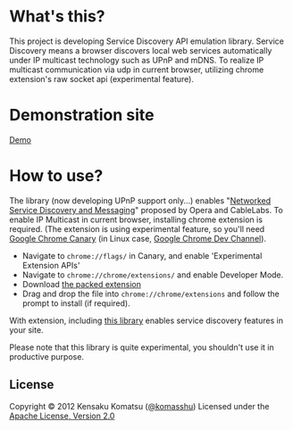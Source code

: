 # What's this?

This project is developing Service Discovery API emulation library. Service Discovery means a browser discovers local web services automatically under IP multicast technology such as UPnP and mDNS. To realize IP multicast communication via udp in current browser, utilizing chrome extension's raw socket api (experimental feature).

# Demonstration site

[Demo](http://upnp.komasshu.info/)

# How to use?

The library (now developing UPnP support only...)  enables "[Networked Service Discovery and Messaging](http://people.opera.com/richt/release/specs/discovery/Overview.html)" proposed by Opera and CableLabs. To enable IP Multicast in current browser, installing chrome extension is required. (The extension is using experimental feature, so you'll need [Google Chrome Canary](https://tools.google.com/dlpage/chromesxs) (in Linux case, [Google Chrome Dev Channel](http://www.chromium.org/getting-involved/dev-channel/)).

* Navigate to `chrome://flags/` in Canary, and enable 'Experimental Extension APIs'
* Navigate to `chrome://chrome/extensions/` and enable Developer Mode.
* Download [the packed extension](http://upnp.komasshu.info/extension.crx)
* Drag and drop the file into `chrome://chrome/extensions` and follow the prompt to install (if required).

With extension, including [this library](https://raw.github.com/KensakuKOMATSU/chrome-upnp/master/testserver/public/javascripts/discovery.js) enables service discovery features in your site.

Please note that this library is quite experimental, you shouldn't use it in productive purpose.

License
----------
Copyright &copy; 2012 Kensaku Komatsu ([@komasshu](http://twitter.com/komasshu))
Licensed under the [Apache License, Version 2.0](http://www.apache.org/licenses/LICENSE-2.0)
